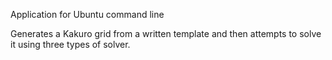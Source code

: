 Application for Ubuntu command line

Generates a Kakuro grid from a written template 
and then attempts to solve it using three types of solver.

